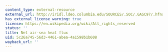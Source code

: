```yaml
---
content_type: external-resource
external_url: http://iridl.ldeo.columbia.edu/SOURCES/.SOC/.GASC97/.hfns/
has_external_license_warning: true
license: https://en.wikipedia.org/wiki/All_rights_reserved
status: ''
title: Net air-sea heat flux
uid: 5c26a745-56d3-4461-abea-4a1598b1b608
wayback_url: ''
---
```

